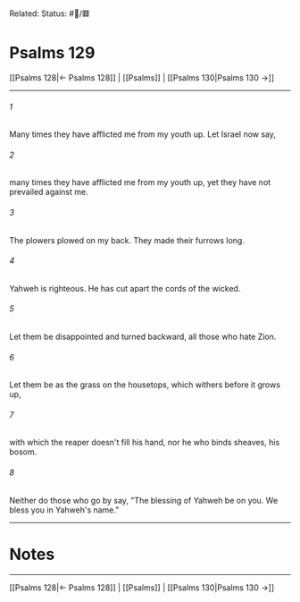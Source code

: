 Related:
Status: #📖/🟥
# Psalms 129

[[Psalms 128|← Psalms 128]] | [[Psalms]] | [[Psalms 130|Psalms 130 →]]
***



###### 1 
Many times they have afflicted me from my youth up. Let Israel now say, 

###### 2 
many times they have afflicted me from my youth up, yet they have not prevailed against me. 

###### 3 
The plowers plowed on my back. They made their furrows long. 

###### 4 
Yahweh is righteous. He has cut apart the cords of the wicked. 

###### 5 
Let them be disappointed and turned backward, all those who hate Zion. 

###### 6 
Let them be as the grass on the housetops, which withers before it grows up, 

###### 7 
with which the reaper doesn't fill his hand, nor he who binds sheaves, his bosom. 

###### 8 
Neither do those who go by say, "The blessing of Yahweh be on you. We bless you in Yahweh's name."

---
# Notes


***
[[Psalms 128|← Psalms 128]] | [[Psalms]] | [[Psalms 130|Psalms 130 →]]
